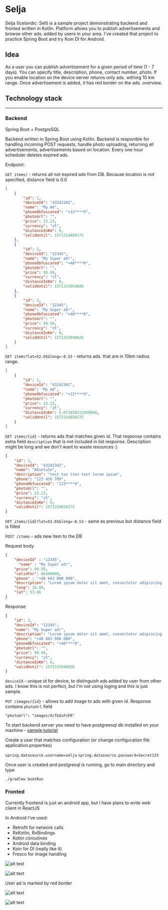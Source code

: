 # Selja

Selja (Icelandic: Sell) is a sample project demonstrating backend and fronted written in Kotlin. Platform allows you to publish advertisements and browse other ads. added by users in your area. I've created that project to practice Spring Boot and try Koin DI for Android.

## Idea

As a user you can publish advertisement for a given period of time (1 - 7 days). You can specify title, description, phone, contact number, photo. If you enable location on the device server returns only ads. withing 10 km range. Once advertisement is added, it has red border on the ads. overview.

## Technology stack
---

### Backend

Spring Boot + PostgreSQL

Backend written in Spring Boot using Kotlin. Backend is responible for handling incoming POST requests, handle photo uploading, returning all advertisements, advertisements based on location. Every one hour scheduler deletes expired ads. 

Endpoint:

`GET items/` - returns all not expired ads from DB. Because location is not specified, distance field is 0.0

```json
[
    {
        "id": 1,
        "deviceId": "43242342",
        "name": "My Ad",
        "phoneObfuscated": "+12****9",
        "photoUrl": "",
        "price": 23.23,
        "currency": "zł",
        "distanceInKm": 0,
        "validUntil": 1571314858175
    },
    {
        "id": 2,
        "deviceId": "12345",
        "name": "My Super ad!",
        "phoneObfuscated": "+48****0",
        "photoUrl": "",
        "price": 99.99,
        "currency": "zł",
        "distanceInKm": 0,
        "validUntil": 1571315054686
    },
    {
        "id": 3,
        "deviceId": "12345",
        "name": "My Super ad!",
        "phoneObfuscated": "+48****0",
        "photoUrl": "",
        "price": 99.99,
        "currency": "zł",
        "distanceInKm": 0,
        "validUntil": 1571315948026
    }
]
```
`GET items?lat=52.65&long=-8.53` - returns ads. that are in 10km radius range. 

```json
[
    {
        "id": 1,
        "deviceId": "43242342",
        "name": "My Ad",
        "phoneObfuscated": "+12****9",
        "photoUrl": "",
        "price": 23.23,
        "currency": "zł",
        "distanceInKm": 5.071830232950068,
        "validUntil": 1571314858175
    }
]
```

`GET items/{id}` - returns ads that matches given id. That response contains extra field `description` that is not included in list response. Description might be long and we don't want to waste resources :)

```json
{
    "id": 1,
    "deviceId": "43242342",
    "name": "Absolute",
    "description": "test tes ttes test lorem ipsum",
    "phone": "123 456 789",
    "phoneObfuscated": "123****9",
    "photoUrl": "",
    "price": 23.23,
    "currency": "zł",
    "distanceInKm": 0,
    "validUntil": 1571314858175
}
```
`GET items/{id}?lat=52.65&long=-8.53` - same as previous but distance field is filled

`POST /items` - ads new item to the DB

Request body
```json
{	
    "deviceId" : "12345",
	  "name" : "My Super ad!",
    "price": 99.99,
    "validFor": 86400000,
    "phone" : "+48 663 000 000",
    "description": "Lorem ipsum dolor sit amet, consectetur adipiscing elit...",
    "long": 18.00,
    "lat": 53.66
}
```

Response

```json
{
    "id": 3,
    "deviceId": "12345",
    "name": "My Super ad!",
    "description": "Lorem ipsum dolor sit amet, consectetur adipiscing elit...",
    "phone": "+48 663 000 000",
    "phoneObfuscated": "+48****0",
    "photoUrl": "",
    "price": 99.99,
    "currency": "zł",
    "distanceInKm": 0,
    "validUntil": 1571315948026
}
```

`deviceId` - unique id for device, to distinguish ads added by user from other ads. I know this is not perfect, but I'm not using loging and this is just sample.

`PUT /images/{id}` - allows to add image to ads with given id. Response contains `photoUrl` field

`"photoUrl": "images/XcfGdsFsFR"`

To start backend server you need to have postgreesql db installed on your machine - [sample tutorial](https://www.robinwieruch.de/postgres-sql-macos-setup)

Create a user that matches configuration (or change configuration file application.properties) 

`spring.datasource.username=selja`
`spring.datasource.password=Secret123`

Once user is created and postgresql is running, go to main directory and type

`./gradlew bootRun`

### Fronted

Currently frontend is just an android app, but I have plans to write web client in ReactJS

In Android I've used:
* Retrofit for network calls
* RxKotlin, RxBindings
* Kotlin coroutines
* Android data binding
* Koin for DI (really like it)
* Fresco for image handling

![alt text](https://github.com/NieKam/Selja/blob/master/screenshots/dashboard_framed.png "Dashboard")

![alt text](https://github.com/NieKam/Selja/blob/master/screenshots/ad_details_framed.png "Ad details")

User ad is marked by red border

![alt text](https://github.com/NieKam/Selja/blob/master/screenshots/dashboard_user_ad_framed.png "User ad")

![alt text](https://github.com/NieKam/Selja/blob/master/screenshots/new_framed.png "New ad")
